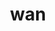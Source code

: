 ---
category: 3-letters
denotation: null
name: wan
reference_link: https://www.etymonline.com/word/wan
root_language: null
root_name: null
title: wan
type: free
word_sums:
- respelling: wan
  sum: 'Wan + '
---